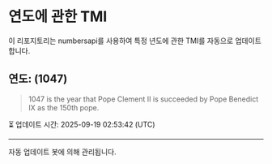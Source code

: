 
# 연도에 관한 TMI

이 리포지토리는 numbersapi를 사용하여 특정 년도에 관한 TMI를 자동으로 업데이트합니다.

## 연도: (1047)
> 1047 is the year that Pope Clement II is succeeded by Pope Benedict IX as the 150th pope.

⏳ 업데이트 시간: 2025-09-19 02:53:42 (UTC)

---
자동 업데이트 봇에 의해 관리됩니다.
